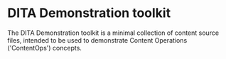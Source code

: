 # DITA Demonstration toolkit

The DITA Demonstration toolkit is a minimal collection of content source files, intended to be used to demonstrate Content Operations \('ContentOps'\) concepts.

